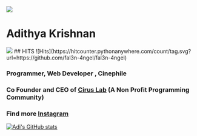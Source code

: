 
<img src="https://github.com/fal3n-4ngel/fal3n-4ngel/blob/main/intro.png">

# Adithya Krishnan
<img src="https://komarev.com/ghpvc/?username=fal3n-4ngel"/>
## HITS
![Hits](https://hitcounter.pythonanywhere.com/count/tag.svg?url=https://github.com/fal3n-4ngel/fal3n-4ngel)

### Programmer, Web Developer , Cinephile
### Co Founder and CEO of [Cirus Lab](https://github.com/orgs/CIRUS-LAB) (A Non Profit Programming Community)
### Find more [Instagram](https://www.instagram.com/fal3n.4ngel?utm_medium=copy_link)





[![Adi's GitHub stats](https://github-readme-stats.vercel.app/api?username=fal3n-4ngel)](https://github.com/anuraghazra/github-readme-stats)
